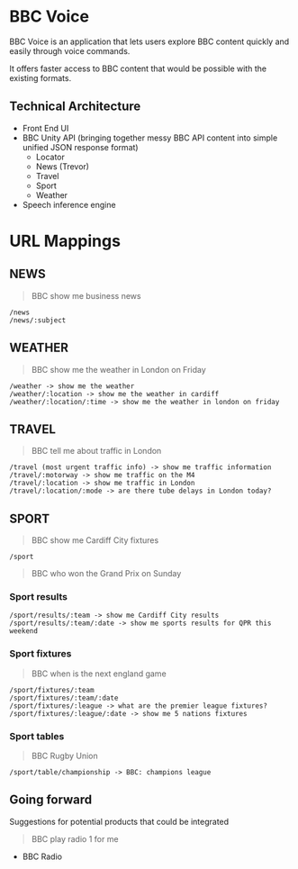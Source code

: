 BBC Voice
=========

BBC Voice is an application that lets users explore BBC content quickly and easily through voice commands.

It offers faster access to BBC content that would be possible with the existing formats.

## Technical Architecture

+ Front End UI
+ BBC Unity API (bringing together messy BBC API content into simple unified JSON response format)
  - Locator
  - News (Trevor)
  - Travel
  - Sport
  - Weather
+ Speech inference engine

URL Mappings
================

## NEWS

> BBC show me business news

```
/news
/news/:subject
```

## WEATHER

> BBC show me the weather in London on Friday

```
/weather -> show me the weather
/weather/:location -> show me the weather in cardiff
/weather/:location/:time -> show me the weather in london on friday
```

## TRAVEL

> BBC tell me about traffic in London

```
/travel (most urgent traffic info) -> show me traffic information
/travel/:motorway -> show me traffic on the M4
/travel/:location -> show me traffic in London
/travel/:location/:mode -> are there tube delays in London today?
```

## SPORT

> BBC show me Cardiff City fixtures

```
/sport
```

> BBC who won the Grand Prix on Sunday

### Sport results

```
/sport/results/:team -> show me Cardiff City results
/sport/results/:team/:date -> show me sports results for QPR this weekend
```

### Sport fixtures

> BBC when is the next england game

```
/sport/fixtures/:team
/sport/fixtures/:team/:date
/sport/fixtures/:league -> what are the premier league fixtures?
/sport/fixtures/:league/:date -> show me 5 nations fixtures
```

### Sport tables

> BBC Rugby Union

```
/sport/table/championship -> BBC: champions league
```

## Going forward

Suggestions for potential products that could be integrated

> BBC play radio 1 for me

+ BBC Radio


